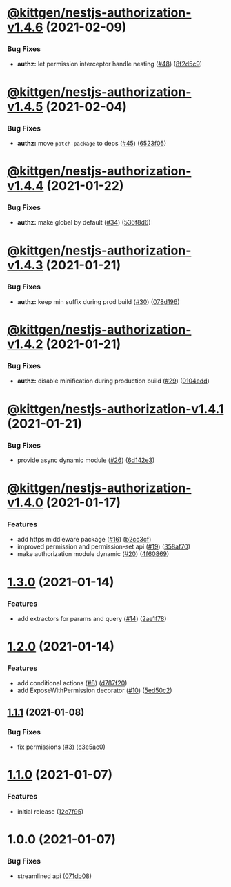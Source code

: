 # [@kittgen/nestjs-authorization-v1.4.6](https://github.com/kittgen/kittgen-nestjs/compare/nestjs-authorization-v1.4.5...nestjs-authorization-v1.4.6) (2021-02-09)


### Bug Fixes

* **authz:** let permission interceptor handle nesting ([#48](https://github.com/kittgen/kittgen-nestjs/issues/48)) ([8f2d5c9](https://github.com/kittgen/kittgen-nestjs/commit/8f2d5c9cf5991b413ac0f9812eb779959dbdb162))

# [@kittgen/nestjs-authorization-v1.4.5](https://github.com/kittgen/kittgen-nestjs/compare/nestjs-authorization-v1.4.4...nestjs-authorization-v1.4.5) (2021-02-04)


### Bug Fixes

* **authz:** move `patch-package` to deps ([#45](https://github.com/kittgen/kittgen-nestjs/issues/45)) ([6523f05](https://github.com/kittgen/kittgen-nestjs/commit/6523f0510aabfdc2da91879466a4832fff1452b2))

# [@kittgen/nestjs-authorization-v1.4.4](https://github.com/kittgen/kittgen-nestjs/compare/nestjs-authorization-v1.4.3...nestjs-authorization-v1.4.4) (2021-01-22)


### Bug Fixes

* **authz:** make global by default ([#34](https://github.com/kittgen/kittgen-nestjs/issues/34)) ([536f8d6](https://github.com/kittgen/kittgen-nestjs/commit/536f8d65b91f2053bdfc2f268dc0d635ba131c84))

# [@kittgen/nestjs-authorization-v1.4.3](https://github.com/kittgen/kittgen-nestjs/compare/nestjs-authorization-v1.4.2...nestjs-authorization-v1.4.3) (2021-01-21)


### Bug Fixes

* **authz:** keep min suffix during prod build ([#30](https://github.com/kittgen/kittgen-nestjs/issues/30)) ([078d196](https://github.com/kittgen/kittgen-nestjs/commit/078d1961c5fc5b7c0c79c813f204c1f54d26e967))

# [@kittgen/nestjs-authorization-v1.4.2](https://github.com/kittgen/kittgen-nestjs/compare/nestjs-authorization-v1.4.1...nestjs-authorization-v1.4.2) (2021-01-21)


### Bug Fixes

* **authz:** disable minification during production build ([#29](https://github.com/kittgen/kittgen-nestjs/issues/29)) ([0104edd](https://github.com/kittgen/kittgen-nestjs/commit/0104edd7f2542170ff64da946b746962bd9e368a))

# [@kittgen/nestjs-authorization-v1.4.1](https://github.com/kittgen/kittgen-nestjs/compare/nestjs-authorization-v1.4.0...nestjs-authorization-v1.4.1) (2021-01-21)


### Bug Fixes

* provide async dynamic module ([#26](https://github.com/kittgen/kittgen-nestjs/issues/26)) ([6d142e3](https://github.com/kittgen/kittgen-nestjs/commit/6d142e38053c6b337488ea86dd8a8418227c331a))

# [@kittgen/nestjs-authorization-v1.4.0](https://github.com/kittgen/kittgen-nestjs/compare/nestjs-authorization-v1.3.0...nestjs-authorization-v1.4.0) (2021-01-17)


### Features

* add https middleware package ([#16](https://github.com/kittgen/kittgen-nestjs/issues/16)) ([b2cc3cf](https://github.com/kittgen/kittgen-nestjs/commit/b2cc3cf0138cae7b8e8c42123400d8115dce623d))
* improved permission and permission-set api ([#19](https://github.com/kittgen/kittgen-nestjs/issues/19)) ([358af70](https://github.com/kittgen/kittgen-nestjs/commit/358af70dc3e2f61325085fa469d68b10202eaff5))
* make authorization module dynamic ([#20](https://github.com/kittgen/kittgen-nestjs/issues/20)) ([4f60869](https://github.com/kittgen/kittgen-nestjs/commit/4f60869da0aff39bc3ed15dd095bc764f6e7c859))

# [1.3.0](https://github.com/kittgen/kittgen-nestjs/compare/nestjs-authorization-v1.2.0...nestjs-authorization-v1.3.0) (2021-01-14)


### Features

* add extractors for params and query ([#14](https://github.com/kittgen/kittgen-nestjs/issues/14)) ([2ae1f78](https://github.com/kittgen/kittgen-nestjs/commit/2ae1f786aaac0ecef0dc44c07dc494b82cde0c7c))

# [1.2.0](https://github.com/kittgen/kittgen-nestjs/compare/nestjs-authorization-v1.1.1...nestjs-authorization-v1.2.0) (2021-01-14)


### Features

* add conditional actions ([#8](https://github.com/kittgen/kittgen-nestjs/issues/8)) ([d787f20](https://github.com/kittgen/kittgen-nestjs/commit/d787f208e2dcd351215ae6bb9c3bb14118e0cf46))
* add ExposeWithPermission decorator ([#10](https://github.com/kittgen/kittgen-nestjs/issues/10)) ([5ed50c2](https://github.com/kittgen/kittgen-nestjs/commit/5ed50c24fbd7a1e27118e4962693a97f79b49f1a))

## [1.1.1](https://github.com/kittgen/kittgen-nestjs/compare/nestjs-authorization-v1.1.0...nestjs-authorization-v1.1.1) (2021-01-08)


### Bug Fixes

* fix permissions ([#3](https://github.com/kittgen/kittgen-nestjs/issues/3)) ([c3e5ac0](https://github.com/kittgen/kittgen-nestjs/commit/c3e5ac025ba18b1167e7453b1be28b5d5a294f0f))

# [1.1.0](https://github.com/kittgen/kittgen-nestjs/compare/nestjs-authorization-v1.0.0...nestjs-authorization-v1.1.0) (2021-01-07)


### Features

* initial release ([12c7f95](https://github.com/kittgen/kittgen-nestjs/commit/12c7f95829841985bb981a4df9ae9deb109033b6))

# 1.0.0 (2021-01-07)


### Bug Fixes

* streamlined api ([071db08](https://github.com/kittgen/kittgen-nestjs/commit/071db0817da7e2ee0a36ac8da26e13d5948e56ff))

